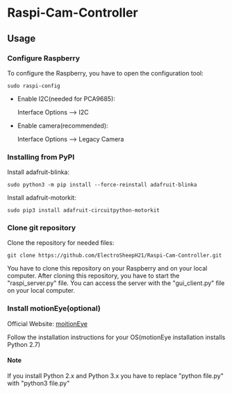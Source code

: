 # Raspi-Cam-Controller

## Usage
### Configure Raspberry
To configure the Raspberry, you have to open the configuration tool:

    sudo raspi-config
    
- Enable I2C(needed for PCA9685):

  Interface Options --> I2C

- Enable camera(recommended):

  Interface Options --> Legacy Camera

### Installing from PyPI

Install adafruit-blinka:

    sudo python3 -m pip install --force-reinstall adafruit-blinka
    
Install adafruit-motorkit:

    sudo pip3 install adafruit-circuitpython-motorkit

### Clone git repository
Clone the repository for needed files:

    git clone https://github.com/ElectroSheepH21/Raspi-Cam-Controller.git
  
You have to clone this repository on your Raspberry and on your local computer.
After cloning this repository, you have to start the "raspi_server.py" file.
You can access the server with the "gui_client.py" file on your local computer.



### Install motionEye(optional)

Official Website: [moitionEye](https://github.com/ccrisan/motioneye)

Follow the installation instructions for your OS(motionEye installation installs Python 2.7)

#### Note
If you install Python 2.x and Python 3.x you have to replace "python file.py" with "python3 file.py"
